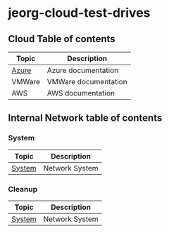 # jeorg-cloud-test-drives

## Cloud Table of contents

|Topic|Description|
|---|---|
|[Azure](./azure/index.md)|Azure documentation|
|VMWare|VMWare documentation|
|AWS|AWS documentation|


## Internal Network table of contents


### System

|Topic|Description|
|---|---|
|[System](./system/index.md)|Network System|

### Cleanup

|Topic|Description|
|---|---|
|[System](./cleanup/common/index.md)|Network System|
